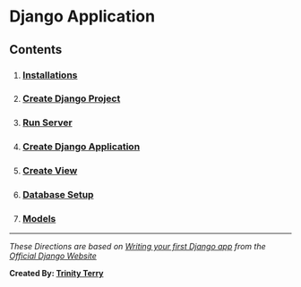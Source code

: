 # Django Application

## Contents

1. ### [Installations](https://github.com/TrinityTerry/django-directions/blob/master/contents/installations.md)
1. ### [Create Django Project](https://github.com/TrinityTerry/django-directions/blob/master/contents/create_proj.md)
1. ### [Run Server](https://github.com/TrinityTerry/django-directions/blob/master/contents/run_server.md)
1. ### [Create Django Application](https://github.com/TrinityTerry/django-directions/blob/master/contents/create_app.md)
1. ### [Create View](https://github.com/TrinityTerry/django-directions/blob/master/contents/create_view.md)
1. ### [Database Setup](https://github.com/TrinityTerry/django-directions/blob/master/contents/database.md)
1. ### [Models]()

***
*These Directions are based on [Writing your first Django app](https://docs.djangoproject.com/en/3.0/intro/tutorial01/) from the [Official Django Website](https://www.djangoproject.com/)*

__Created By: [Trinity Terry](https://github.com/TrinityTerry)__